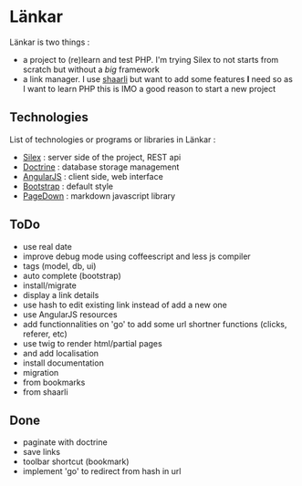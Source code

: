 Länkar
======

Länkar is two things :

* a project to (re)learn and test PHP. I'm trying Silex to not starts from scratch but without a _big_ framework
* a link manager. I use [shaarli](http://sebsauvage.net/wiki/doku.php?id=php:shaarli) but want to add some features **I** need so as I want to learn PHP this is IMO a good reason to start a new project

Technologies
------------

List of technologies or programs or libraries in Länkar :

* [Silex](silex.sensiolabs.org) : server side of the project, REST api
* [Doctrine](http://www.doctrine-project.org/) : database storage management
* [AngularJS](http://www.angularjs.org) : client side, web interface
* [Bootstrap](http://twitter.github.com/bootstrap/) : default style
* [PageDown](http://code.google.com/p/pagedown/wiki/PageDown) : markdown javascript library


ToDo
----

* use real date
* improve debug mode using coffeescript and less js compiler
* tags (model, db, ui)
 * auto complete (bootstrap)
* install/migrate
* display a link details
* use hash to edit existing link instead of add a new one
* use AngularJS resources
* add functionnalities on 'go' to add some url shortner functions (clicks, referer, etc)
* use twig to render html/partial pages
 * and add localisation
* install documentation
* migration
 * from bookmarks
 * from shaarli

Done
----

* paginate with doctrine
* save links
* toolbar shortcut (bookmark)
* implement 'go' to redirect from hash in url
